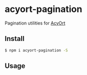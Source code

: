 # acyort-pagination

Pagination utilities for [AcyOrt](https://github.com/acyortjs/acyort)

## Install

```bash
$ npm i acyort-pagination -S
```

## Usage
